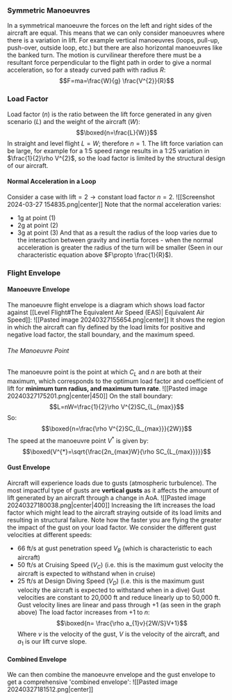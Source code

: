 ### Symmetric Manoeuvres
In a symmetrical manoeuvre the forces on the left and right sides of the aircraft are equal. This means that we can only consider manoeuvres where there is a variation in lift.
For example vertical manoeuvres (loops, pull-up, push-over, outside loop, etc.) but there are also horizontal manoeuvres like the banked turn.
The motion is curvilinear therefore there must be a resultant force perpendicular to the flight path in order to give a normal acceleration, so for a steady curved path with radius $R:$
$$F=ma=\frac{W}{g} \frac{V^{2}}{R}$$
### Load Factor
Load factor ($n$) is the ratio between the lift force generated in any given scenario ($L$) and the weight of the aircraft ($W$):
$$\boxed{n=\frac{L}{W}}$$
In straight and level flight $L=W$; therefore $n=1$.
The lift force variation can be large, for example for a 1:5 speed range results in a 1:25 variation in $\frac{1}{2}\rho V^{2}$, so the load factor is limited by the structural design of our aircraft.
#### Normal Acceleration in a Loop
Consider a case with $\text{lift}=2\rightarrow \text{constant load factor } n=2$. 
![[Screenshot 2024-03-27 154835.png|center]]
Note that the normal acceleration varies:
- 1g at point (1)
- 2g at point (2)
- 3g at point (3)
And that as a result the radius of the loop varies due to the interaction between gravity and inertia forces - when the normal acceleration is greater the radius of the turn will be smaller (Seen in our characteristic equation above $F\propto \frac{1}{R}$).
### Flight Envelope
#### Manoeuvre Envelope
The manoeuvre flight envelope is a diagram which shows load factor against [[Level Flight#The Equivalent Air Speed (EAS)| Equivalent Air Speed]]:
![[Pasted image 20240327155654.png|center]]
It shows the region in which the aircraft can fly defined by the load limits for positive and negative load factor, the stall boundary, and the maximum speed.
###### The Manoeuvre Point
The manoeuvre point is the point at which $C_{L}$ and $n$ are both at their maximum, which corresponds to the optimum load factor and coefficient of lift for **minimum turn radius, and maximum turn rate**.
![[Pasted image 20240327175201.png|center|450]]
On the stall boundary:
$$L=nW=\frac{1}{2}\rho V^{2}SC_{L_{max}}$$
So:
$$\boxed{n=\frac{\rho V^{2}SC_{L_{max}}}{2W}}$$
The speed at the manoeuvre point $V^{*}$ is given by: 
$$\boxed{V^{*}=\sqrt{\frac{2n_{max}W}{\rho SC_{L_{max}}}}}$$
#### Gust Envelope
Aircraft will experience loads due to gusts (atmospheric turbulence). The most impactful type of gusts are **vertical gusts** as it affects the amount of lift generated by an aircraft through a change in AoA.
![[Pasted image 20240327180038.png|center|400]]
Increasing the lift increases the load factor which might lead to the aircraft straying outside of its load limits and resulting in structural failure.
Note how the faster you are flying the greater the impact of the gust on your load factor.
We consider the different gust velocities at different speeds:
- 66 ft/s at gust penetration speed $V_B$ (which is characteristic to each aircraft)
- 50 ft/s at Cruising Speed ($V_{C}$) (i.e. this is the maximum gust velocity the aircraft is expected to withstand when in cruise)
- 25 ft/s at Design Diving Speed ($V_{D}$) (i.e. this is the maximum gust velocity the aircraft is expected to withstand when in a dive)
Gust velocities are constant to 20,000 ft and reduce linearly up to 50,000 ft. 
Gust velocity lines are linear and pass through +1 (as seen in the graph above)
The load factor increases from +1 to $n$:
$$\boxed{n= \frac{\rho a_{1}v}{2W/S}V+1}$$
Where $v$ is the velocity of the gust, $V$ is the velocity of the aircraft, and $a_{1}$ is our lift curve slope.
#### Combined Envelope
We can then combine the manoeuvre envelope and the gust envelope to get a comprehensive 'combined envelope':
![[Pasted image 20240327181512.png|center]]
